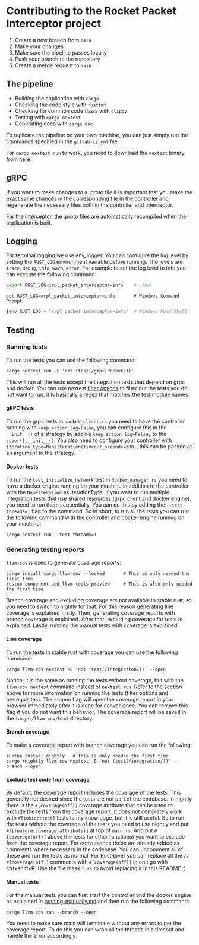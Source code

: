 # Contributing to the Rocket Packet Interceptor project

1. Create a new branch from `main`
2. Make your changes
3. Make sure the pipeline passes locally
4. Push your branch to the repository
5. Create a merge request to `main`

## The pipeline

- Building the application with `cargo`
- Checking the code style with `rustfmt`
- Checking for common code flaws with `clippy`
- Testing with `cargo nextest`
- Generating docs with `cargo doc`

To replicate the pipeline on your own machine, you can just simply run the commands specified in the `gitlab-ci.yml`
file.

For `cargo nextest run` to work, you need to download the `nextest` binary
from [here](https://nexte.st/book/pre-built-binaries)

## gRPC

If you want to make changes to a .proto file it is important that you make the exact same changes in the corresponding
file in the controller and regenerate the necessary files both in the controller and interceptor.

For the interceptor, the .proto files are automatically recompiled when the application is built.

## Logging

For terminal logging we use env_logger. You can configure the log level by setting the `RUST_LOG` environment variable
before running. The levels are `trace`, `debug`, `info`, `warn`, `error`.
For example to set the log level to info you can execute the following command:

```bash
export RUST_LOG=xrpl_packet_interceptor=info    # Linux
```

```Windows Command Prompt
set RUST_LOG=xrpl_packet_interceptor=info       # Windows Command Prompt
```

```powershell
$env:RUST_LOG = "xrpl_packet_interceptor=info"  # Windows PowerShell
```

## Testing

### Running tests

To run the tests you can use the following command:

```
cargo nextest run -E 'not (test(/grpc|docker/))'  
```

This will run all the tests except the integration tests that depend on grpc and docker.
You can use nextest [filter options](https://nexte.st/docs/filtersets/) to filter out the tests you do not want to run,
it is basically a regex
that matches the test module names.

#### gRPC tests

To run the grpc tests in `packet_client.rs` you need to have the controller running with `keep_action_log=False`,
you can configure this in the `__init__()` of a strategy by adding `keep_action_log=False,` to the `super().__init__()`.
You also need to configure your controller with `iteration_type=NoneIteration(timeout_seconds=300)`, this can be passed
as an argument to the strategy.

#### Docker tests

To run the `test_initialize_network` test in `docker_manager.rs` you need to have a docker engine running on your
machine in addition to the controller with the `NoneIteration` as IterationType.
If you want to run multiple integration tests that use shared resources (grpc client and docker engine), you need to run
them sequentially. You can do this by adding the `--test-threads=1` flag to the command.
So in short, to run all the tests you can run the following command with the controller and docker engine running on
your machine:

```
cargo nextest run --test-threads=1
```

### Generating testing reports

`llvm-cov` is used to generate coverage reports:

```
cargo install cargo-llvm-cov --locked       # This is only needed the first time
rustup component add llvm-tools-preview     # This is also only needed the first time
```

Branch coverage and excluding coverage are not available in stable rust, so you need to switch to nightly for that.
For this reason generating line coverage is explained firstly.
Then, generating coverage reports with branch coverage is explained.
After that, excluding coverage for tests is explained.
Lastly, running the manual tests with coverage is explained.

#### Line coverage

To run the tests in stable rust with coverage you can use the following command:

```
cargo llvm-cov nextest -E 'not (test(/integration/))' --open 
```

Notice: it is the same as running the tests without coverage, but with the `llvm-cov nextest` command instead
of `nextest run`. Refer to the section above for more information on running the tests (filter options and
prerequisites).
The --open flag will open the coverage report in your browser immediately after it is done for convenience. You can
remove this flag if you do not want this behavior. The coverage report will be saved in the `target/llvm-cov/html`
directory.

#### Branch coverage

To make a coverage report with branch coverage you can run the following:

```
rustup install nightly   # This is only needed the first time
cargo +nightly llvm-cov nextest -E 'not (test(/integration/))' --branch --open 
```

#### Exclude test code from coverage

By default, the coverage report includes the coverage of the tests. This generally not desired since the tests are not
part of the codebase.
In nightly there is the `#[coverage(off)]` coverage attribute that can be used to exclude the tests from the coverage
report. It does not completely work with `#[tokio::test]` tests to my knowledge, but it is still useful.
So to run the tests without the coverage of the tests you need to use nightly and put `#![feature(coverage_attribute)]`
at top of `main.rs`. And put `#[coverage(off)]` above the tests (or other functions) you want to exclude from the
coverage report.
For convenience these are already added as comments where necessary in the codebase. You can uncomment all of these and
run the tests as normal. For RustRover you can replace all the `// #[coverage(off)]` comments with `#[coverage(off)]` in
one go with ctrl+shift+R. Use the file mask `*.rs` to avoid replacing it in this README :).

#### Manual tests

For the manual tests you can first start the controller and the docker engine as explained
in [running-manually.md](running-manually.md) and then run the following command:

```
cargo llvm-cov run --branch --open
```

You need to make sure main will terminate without any errors to get the coverage report.
To do this you can wrap all the threads in a timeout and handle the error accordingly.
